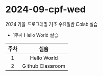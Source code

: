 # 2024-09-cpf-wed
2024 가을 프로그래밍 기초 수요일반 Colab 실습

* 1주차 Hello World 실습

 |주차 | 실습 |
|:-----:|:-----:|
|1|Hello World|
|2|Github Classroom|
